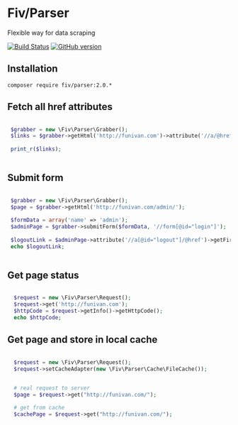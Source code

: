 Fiv/Parser
======

Flexible way for data scraping 
                    
[![Build Status](https://travis-ci.org/funivan/parser.svg?branch=dev-2.0)](https://travis-ci.org/funivan/parser)
[![GitHub version](https://badge.fury.io/gh/funivan%2Fparser.svg)](http://badge.fury.io/gh/funivan%2Fparser)

## Installation
`composer require fiv/parser:2.0.*`



## Fetch all href attributes  
```php

 $grabber = new \Fiv\Parser\Grabber();
 $links = $grabber->getHtml('http://funivan.com')->attribute('//a/@href')->getItems();
 
 print_r($links);
 
```

## Submit form  
```php

 $grabber = new \Fiv\Parser\Grabber();
 $page = $grabber->getHtml('http://funivan.com/admin/');
 
 $formData = array('name' => 'admin');
 $adminPage = $grabber->submitForm($formData, '//form[@id="login"]');
 
 $logoutLink = $adminPage->attribute('//a[@id="logout"]/@href')->getFirst();
 echo $logoutLink;
  
```



## Get page status  
```php

  $request = new \Fiv\Parser\Request();
  $request->get('http://funivan.com');
  $httpCode = $request->getInfo()->getHttpCode();
  echo $httpCode;

```

## Get page and store in local cache   
```php

  $request = new \Fiv\Parser\Request();
  $request->setCacheAdapter(new \Fiv\Parser\Cache\FileCache());

  
  # real request to server
  $page = $request->get("http://funivan.com/");

  # get from cache
  $cachePage = $request->get("http://funivan.com/");
  

```

